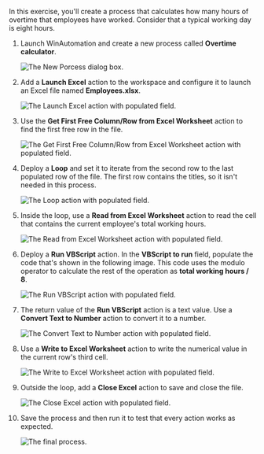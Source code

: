 In this exercise, you'll create a process that calculates how many hours of overtime that employees have worked. Consider that a typical working day is eight hours. 

1. Launch WinAutomation and create a new process called **Overtime calculator**.

    ![The New Porcess dialog box.](..\media\new-process-overtime-calculator.png)

1. Add a **Launch Excel** action to the workspace and configure it to launch an Excel file named **Employees.xlsx**.

    ![The Launch Excel action with populated field.](..\media\launch-excel.png)

1. Use the **Get First Free Column/Row from Excel Worksheet** action to find the first free row in the file.

    ![The Get First Free Column/Row from Excel Worksheet action with populated field.](..\media\get-free-row-excel.png)

1. Deploy a **Loop** and set it to iterate from the second row to the last populated row of the file. The first row contains the titles, so it isn't needed in this process.

    ![The Loop action with populated field.](..\media\loop.png)

1. Inside the loop, use a **Read from Excel Worksheet** action to read the cell that contains the current employee's total working hours. 

    ![The Read from Excel Worksheet action with populated field.](..\media\read-excel.png)

1. Deploy a **Run VBScript** action. In the **VBScript to run** field, populate the code that's shown in the following image. This code uses the modulo operator to calculate the rest of the operation as **total working hours / 8**. 

    ![The Run VBScript action with populated field.](..\media\run-vbscript-exercise.png)

1. The return value of the **Run VBScript** action is a text value. Use a **Convert Text to Number** action to convert it to a number. 

    ![The Convert Text to Number action with populated field.](..\media\convert-text-to-number-vbscript.png)

1. Use a **Write to Excel Worksheet** action to write the numerical value in the current row's third cell.

    ![The Write to Excel Worksheet action with populated field.](..\media\write-excel.png)

1. Outside the loop, add a **Close Excel** action to save and close the file.

    ![The Close Excel action with populated field.](..\media\close-excel.png)

1. Save the process and then run it to test that every action works as expected. 

    ![The final process.](..\media\final-process-vbscript.png)

